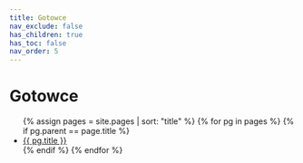 ```yaml
---
title: Gotowce
nav_exclude: false
has_children: true
has_toc: false
nav_order: 5
---
```

# Gotowce

<ul>
    {% assign pages = site.pages | sort: "title" %}
    {% for pg in pages %}
        {% if pg.parent == page.title %}
            <li>
                <a href="{{ pg.url | relative_url }}">{{ pg.title }}</a>
            </li>
        {% endif %}
    {% endfor %}
</ul>